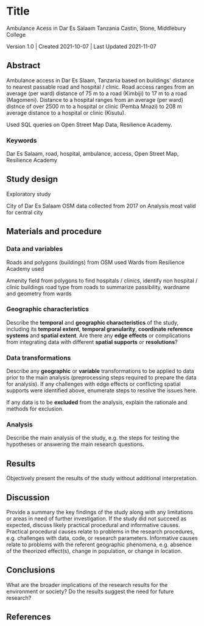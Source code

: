 # Title
Ambulance Acess in Dar Es Salaam Tanzania
Castin, Stone, Middlebury College  


Version 1.0 | Created 2021-10-07 | Last Updated  2021-11-07

## Abstract

Ambulance access in Dar Es Slaam, Tanzania based on buildings' distance to nearest passable road and hospital / clinic. Road access ranges from an average (per ward) distance of 75 m to a road  (Kimbiji) to 17 m to a road (Magomeni). Distance to a hospital ranges from an average (per ward) distnce of over 2500 m to a hospital or clinic (Pemba Mnazi) to 208 m average distance to a hospital or clinic (Kisutu).

Used SQL queries on Open Street Map Data, Resilience Academy.

### Keywords

Dar Es Salaam, road, hospital, ambulance, access, Open Street Map, Resilience Academy

## Study design

Exploratory study

City of Dar Es Salaam
OSM data collected from 2017 on
Analysis most valid for central city


## Materials and procedure

### Data and variables

Roads and polygons (buildings) from OSM used
Wards from Resilience Academy used

Amenity field from polygons to find hospitals / clinics, identify non hospital / clinic buildings
road type from roads to summarize passibility,
wardname and geometry from wards


### Geographic characteristics

Describe the **temporal** and **geographic characteristics** of the study, including its **temporal extent**, **temporal granularity**, **coordinate reference systems** and **spatial extent**. Are there any **edge effects** or complications from integrating data with different **spatial supports** or **resolutions**?

### Data transformations

Describe any **geographic** or **variable** transformations to be applied to data prior to the main analysis (preprocessing steps required to prepare the data for analysis). If any challenges with edge effects or conflicting spatial supports were identified above, enumerate steps to resolve the issues here.

If any data is to be **excluded** from the analysis, explain the rationale and methods for exclusion.

### Analysis

Describe the main analysis of the study, e.g. the steps for testing the hypotheses or answering the main research questions.

## Results

Objectively present the results of the study without additional interpretation.

## Discussion

Provide a summary the key findings of the study along with any limitations or areas in need of further investigation. If the study did not succeed as expected, discuss likely practical procedural and informative causes. Practical procedural causes relate to problems in the research procedures, e.g. challenges with data, code, or research parameters. Informative causes relate to problems with the referent geographic phenomena, e.g. absence of the theorized effect(s), change in population, or change in location.

## Conclusions

What are the broader implications of the research results for the environment or society? Do the results suggest the need for future research?

## References
